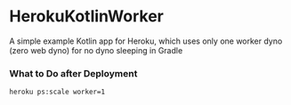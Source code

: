 # HerokuKotlinWorker
A simple example Kotlin app for Heroku, which uses only one worker dyno (zero web dyno) for no dyno sleeping in Gradle

### What to Do after Deployment
`heroku ps:scale worker=1`
